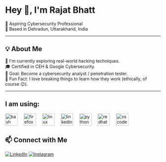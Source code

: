 
# Hey 👋, I'm Rajat Bhatt

🎯 Aspiring Cybersecurity Professional  
📍 Based in Dehradun, Uttarakhand, India  

---

## 💡 About Me

🔐 I'm currently exploring real-world hacking techniques.  
🎓 Certified in CEH & Google Cybersecurity.  
🎯 Goal: Become a cybersecurity analyst / penetration tester.  
🧠 Fun Fact: I love breaking things to learn how they work (ethically, of course 😉).

---

###
## I am using:

<div align="left">
  <img src="https://cdn.jsdelivr.net/gh/devicons/devicon/icons/bash/bash-original.svg" height="40" alt="bash logo"  />
  <img width="12" />
  <img src="https://cdn.jsdelivr.net/gh/devicons/devicon/icons/firefox/firefox-original.svg" height="40" alt="firefox logo"  />
  <img width="12" />
  <img src="https://cdn.jsdelivr.net/gh/devicons/devicon/icons/linux/linux-original.svg" height="40" alt="linux logo"  />
  <img width="12" />
  <img src="https://cdn.jsdelivr.net/gh/devicons/devicon/icons/linkedin/linkedin-original.svg" height="40" alt="linkedin logo"  />
  <img width="12" />
  <img src="https://cdn.jsdelivr.net/gh/devicons/devicon/icons/python/python-original.svg" height="40" alt="python logo"  />
  <img width="12" />
  <img src="https://cdn.jsdelivr.net/gh/devicons/devicon/icons/redhat/redhat-original.svg" height="40" alt="redhat logo"  />
  <img width="12" />
  <img src="https://cdn.jsdelivr.net/gh/devicons/devicon/icons/vscode/vscode-original.svg" height="40" alt="vscode logo"  />
</div>

###


## 📫 Connect with Me
[![LinkedIn](https://img.shields.io/badge/LinkedIn-blue?style=flat&logo=linkedin)](https://www.linkedin.com/in/rajat-bhatt-🛡%EF%B8%8F-106188361/)
[![Instagram](https://img.shields.io/badge/Instagram-red?style=flat&logo=instagram)](https://www.instagram.com/hack_hub07)


